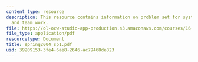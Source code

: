 ```yaml
---
content_type: resource
description: This resource contains information on problem set for system requirements
  and team work.
file: https://ol-ocw-studio-app-production.s3.amazonaws.com/courses/16-01-unified-engineering-i-ii-iii-iv-fall-2005-spring-2006/392091533fe46ae82646ac79468de823_spring2004_sp1.pdf
file_type: application/pdf
resourcetype: Document
title: spring2004_sp1.pdf
uid: 39209153-3fe4-6ae8-2646-ac79468de823
---
```

